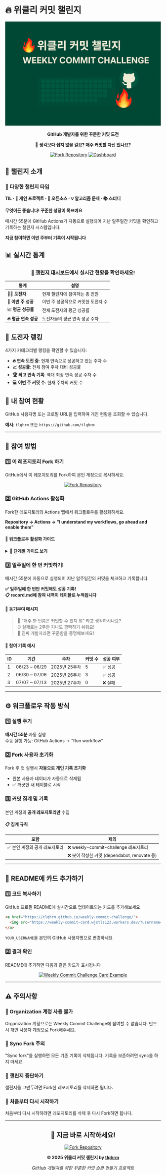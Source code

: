 # 🔥 위클리 커밋 챌린지

<div align="center">

![Weekly Commit Challenge](./docs/images/og.png)

**GitHub 개발자를 위한 꾸준한 커밋 도전**

🤔 **생각보다 쉽지 않을 걸요? 매주 커밋할 자신 있나요?**

[![Fork Repository](https://img.shields.io/badge/⚡_Fork_Repository-brightgreen?style=for-the-badge&logo=github)](https://github.com/tlqhrm/weekly-commit-challenge/fork)
[![Dashboard](https://img.shields.io/badge/🔗_챌린지_대시보드-blue?style=for-the-badge)](https://tlqhrm.github.io/weekly-commit-challenge/)

</div>

## 🎯 챌린지 소개

### 📝 다양한 챌린지 타입
**TIL · 🚀 개인 프로젝트 · 🌟 오픈소스 · 💡 알고리즘 문제 · 📚 스터디**

**무엇이든 좋습니다! 꾸준한 성장이 목표예요**

매시간 55분에 GitHub Actions가 자동으로 실행되어 지난 일주일간 커밋을 확인하고 기록하는 챌린지 시스템입니다.

**지금 참여하면 이번 주부터 기록이 시작됩니다**

## 📊 실시간 통계

<div align="center">

### [🔗 챌린지 대시보드](https://tlqhrm.github.io/weekly-commit-challenge/)에서 실시간 현황을 확인하세요!

| 통계 | 설명 |
|------|------|
| **🏃‍♂️ 도전자** | 현재 챌린지에 참여하는 총 인원 |
| **🎯 이번 주 성공** | 이번 주 성공적으로 커밋한 도전자 수 |
| **📈 평균 성공률** | 전체 도전자의 평균 성공률 |
| **🔥 평균 연속 성공** | 도전자들의 평균 연속 성공 주차 |

</div>

## 🏅 도전자 랭킹

4가지 카테고리별 랭킹을 확인할 수 있습니다:

- **🔥 연속 도전 중**: 현재 연속으로 성공하고 있는 주차 수
- **📈 성공률**: 전체 참여 주차 대비 성공률  
- **🏆 최고 연속 기록**: 역대 최장 연속 성공 주차 수
- **💻 이번 주 커밋 수**: 현재 주차의 커밋 수

## 👤 내 참여 현황

GitHub 사용자명 또는 프로필 URL을 입력하여 개인 현황을 조회할 수 있습니다.

**예시**: `tlqhrm` 또는 `https://github.com/tlqhrm`

---

## 📝 참여 방법

### 1️⃣ 이 레포지토리 Fork 하기

GitHub에서 이 레포지토리를 Fork하여 본인 계정으로 복사하세요.

<div align="center">

[![Fork Repository](https://img.shields.io/badge/⚡_Fork_Repository-brightgreen?style=for-the-badge&logo=github)](https://github.com/tlqhrm/weekly-commit-challenge/fork)

</div>

### 2️⃣ GitHub Actions 활성화

Fork한 레포지토리의 Actions 탭에서 워크플로우를 활성화하세요.

**Repository → Actions → "I understand my workflows, go ahead and enable them"**

#### 📸 워크플로우 활성화 가이드

<details>
<summary><strong>🔽 단계별 가이드 보기</strong></summary>

#### **1단계: Actions 활성화 허용**
![GitHub Actions 활성화 허용](./docs/images/allow-action.png)

"I understand my workflows, go ahead and enable them" 버튼을 클릭하여 Actions를 허용하세요.

#### **2단계: 워크플로우 활성화**  
![워크플로우 활성화 버튼 클릭](./docs/images/enable-action.png)

"Weekly Commit Tracker" 워크플로우의 "Enable workflow" 버튼을 클릭하여 활성화하세요.

#### **3단계: 수동 실행 (선택사항)**
즉시 기록을 시작하려면 "Run workflow" 버튼을 클릭하여 수동으로 실행하세요.

</details>

### 3️⃣ 일주일에 한 번 커밋하기!

매시간 55분에 자동으로 실행되어 지난 일주일간의 커밋을 체크하고 기록합니다.

**✅ 일주일에 한 번만 커밋해도 성공 기록!**  
**📋 record.md에 참여 내역이 테이블로 누적됩니다**

#### 💪 동기부여 메시지

> 💪 "매주 한 번쯤은 커밋할 수 있지 뭐" 라고 생각하시나요?  
> ⏰ 실제로는 2주만 지나도 깜빡하기 쉬워요!  
> 🎯 진짜 개발자라면 꾸준함을 증명해보세요!

#### 📝 참여 기록 예시

| ID | 기간 | 주차 | 커밋 수 | 성공 여부 |
|---|---|---|---|---|
| 1 | 06/23 ~ 06/29 | 2025년 25주차 | 5 | ✅ 성공 |
| 2 | 06/30 ~ 07/06 | 2025년 26주차 | 3 | ✅ 성공 |
| 3 | 07/07 ~ 07/13 | 2025년 27주차 | 0 | ❌ 실패 |

---

## ⚙️ 워크플로우 작동 방식

### 1️⃣ 실행 주기
**매시간 55분** 자동 실행  
수동 실행 가능: GitHub Actions → "Run workflow"

### 2️⃣ Fork 사용자 초기화
Fork 후 첫 실행시 **자동으로 개인 기록 초기화**

- 원본 사용자 데이터가 자동으로 삭제됨
- ✅ 깨끗한 새 테이블로 시작

### 3️⃣ 커밋 집계 및 기록

본인 계정의 **공개 레포지토리만** 수집

#### 📋 집계 규칙

| 포함 | 제외 |
|------|------|
| ✅ 본인 계정의 공개 레포지토리 | ❌ weekly-commit-challenge 레포지토리 |
| | ❌ 봇이 작성한 커밋 (dependabot, renovate 등) |

---

## 🎨 README에 카드 추가하기

### 1️⃣ 코드 복사하기

GitHub 프로필 README에 실시간으로 업데이트되는 카드를 추가해보세요

```markdown
<a href="https://tlqhrm.github.io/weekly-commit-challenge/">
  <img src="https://weekly-commit-card.wjstls123.workers.dev/?username=YOUR_USERNAME" alt="Weekly Commit Challenge" />
</a>
```

`YOUR_USERNAME`을 본인의 GitHub 사용자명으로 변경하세요

### 2️⃣ 결과 확인

README에 추가하면 다음과 같은 카드가 표시됩니다

<div align="center">

<a href="https://tlqhrm.github.io/weekly-commit-challenge/">
  <img src="https://weekly-commit-card.wjstls123.workers.dev/?username=tlqhrm" alt="Weekly Commit Challenge Card Example" />
</a>

</div>

---

## ⚠️ 주의사항

### 🏢 Organization 계정 사용 불가
Organization 계정으로는 Weekly Commit Challenge에 참여할 수 없습니다. 반드시 개인 사용자 계정으로 Fork해주세요.

### 🔄 Sync Fork 주의
"Sync fork"를 실행하면 모든 기존 기록이 삭제됩니다. 기록을 보존하려면 sync를 하지 마세요.

### 🛑 챌린지 중단하기
챌린지를 그만두려면 Fork한 레포지토리를 삭제하면 됩니다.

### 🔄 처음부터 다시 시작하기
처음부터 다시 시작하려면 레포지토리를 삭제 후 다시 Fork하면 됩니다.

---

<div align="center">

## 🚀 지금 바로 시작하세요!

[![Fork Repository](https://img.shields.io/badge/⚡_Fork_Repository-brightgreen?style=for-the-badge&logo=github)](https://github.com/tlqhrm/weekly-commit-challenge/fork)

**© 2025 위클리 커밋 챌린지 by [tlqhrm](https://github.com/tlqhrm)**

*GitHub 개발자를 위한 꾸준한 커밋 습관 만들기 프로젝트*

</div>